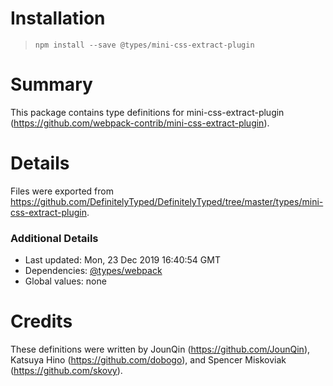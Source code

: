 # Installation
> `npm install --save @types/mini-css-extract-plugin`

# Summary
This package contains type definitions for mini-css-extract-plugin (https://github.com/webpack-contrib/mini-css-extract-plugin).

# Details
Files were exported from https://github.com/DefinitelyTyped/DefinitelyTyped/tree/master/types/mini-css-extract-plugin.

### Additional Details
 * Last updated: Mon, 23 Dec 2019 16:40:54 GMT
 * Dependencies: [@types/webpack](https://npmjs.com/package/@types/webpack)
 * Global values: none

# Credits
These definitions were written by JounQin (https://github.com/JounQin), Katsuya Hino (https://github.com/dobogo), and Spencer Miskoviak (https://github.com/skovy).
